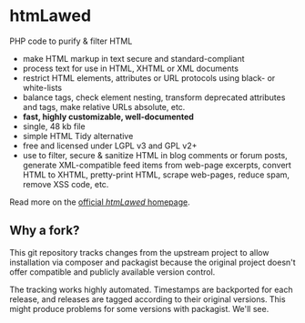 # htmLawed

PHP code to purify & filter HTML

 * make HTML markup in text secure and standard-compliant
 * process text for use in HTML, XHTML or XML documents
 * restrict HTML elements, attributes or URL protocols using black- or white-lists
 * balance tags, check element nesting, transform deprecated attributes and tags, make relative URLs absolute, etc.
 * **fast, highly customizable, well-documented**
 * single, 48 kb file
 * simple HTML Tidy alternative
 * free and licensed under LGPL v3 and GPL v2+
 * use to filter, secure & sanitize HTML in blog comments or forum posts, generate XML-compatible feed items from web-page excerpts, convert HTML to XHTML, pretty-print HTML, scrape web-pages, reduce spam, remove XSS code, etc.

Read more on the [official *htmLawed* homepage](http://www.bioinformatics.org/phplabware/internal_utilities/htmLawed/). 

## Why a fork?

This git repository tracks changes from the upstream project to allow installation via composer and packagist because 
the original project doesn't offer compatible and publicly available version control.

The tracking works highly automated. Timestamps are backported for each release, and releases are tagged according to 
their original versions. This might produce problems for some versions with packagist. We'll see.

